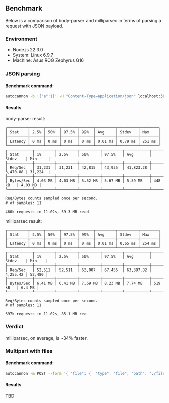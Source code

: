## Benchmark

Below is a comparison of body-parser and milliparsec in terms of parsing a request with JSON payload.

### Environment

- Node.js 22.3.0
- System: Linux 6.9.7
- Machine: Asus ROG Zephyrus G16

### JSON parsing

#### Benchmark command:

```sh
autocannon -b '{"a":1}' -H "Content-Type=application/json" localhost:3002 # or 3003
```

#### Results

body-parser result:

```
┌─────────┬──────┬──────┬───────┬──────┬─────────┬─────────┬────────┐
│ Stat    │ 2.5% │ 50%  │ 97.5% │ 99%  │ Avg     │ Stdev   │ Max    │
├─────────┼──────┼──────┼───────┼──────┼─────────┼─────────┼────────┤
│ Latency │ 0 ms │ 0 ms │ 0 ms  │ 0 ms │ 0.01 ms │ 0.79 ms │ 251 ms │
└─────────┴──────┴──────┴───────┴──────┴─────────┴─────────┴────────┘
┌───────────┬─────────┬─────────┬─────────┬─────────┬───────────┬──────────┬─────────┐
│ Stat      │ 1%      │ 2.5%    │ 50%     │ 97.5%   │ Avg       │ Stdev    │ Min     │
├───────────┼─────────┼─────────┼─────────┼─────────┼───────────┼──────────┼─────────┤
│ Req/Sec   │ 31,231  │ 31,231  │ 42,815  │ 43,935  │ 41,823.28 │ 3,470.88 │ 31,224  │
├───────────┼─────────┼─────────┼─────────┼─────────┼───────────┼──────────┼─────────┤
│ Bytes/Sec │ 4.03 MB │ 4.03 MB │ 5.52 MB │ 5.67 MB │ 5.39 MB   │ 448 kB   │ 4.03 MB │
└───────────┴─────────┴─────────┴─────────┴─────────┴───────────┴──────────┴─────────┘

Req/Bytes counts sampled once per second.
# of samples: 11

460k requests in 11.02s, 59.3 MB read
```

milliparsec result:

```
┌─────────┬──────┬──────┬───────┬──────┬─────────┬─────────┬────────┐
│ Stat    │ 2.5% │ 50%  │ 97.5% │ 99%  │ Avg     │ Stdev   │ Max    │
├─────────┼──────┼──────┼───────┼──────┼─────────┼─────────┼────────┤
│ Latency │ 0 ms │ 0 ms │ 0 ms  │ 0 ms │ 0.01 ms │ 0.65 ms │ 254 ms │
└─────────┴──────┴──────┴───────┴──────┴─────────┴─────────┴────────┘
┌───────────┬─────────┬─────────┬─────────┬─────────┬───────────┬──────────┬────────┐
│ Stat      │ 1%      │ 2.5%    │ 50%     │ 97.5%   │ Avg       │ Stdev    │ Min    │
├───────────┼─────────┼─────────┼─────────┼─────────┼───────────┼──────────┼────────┤
│ Req/Sec   │ 52,511  │ 52,511  │ 63,007  │ 67,455  │ 63,397.82 │ 4,255.42 │ 52,480 │
├───────────┼─────────┼─────────┼─────────┼─────────┼───────────┼──────────┼────────┤
│ Bytes/Sec │ 6.41 MB │ 6.41 MB │ 7.69 MB │ 8.23 MB │ 7.74 MB   │ 519 kB   │ 6.4 MB │
└───────────┴─────────┴─────────┴─────────┴─────────┴───────────┴──────────┴────────┘

Req/Bytes counts sampled once per second.
# of samples: 11

697k requests in 11.02s, 85.1 MB rea
```

### Verdict

milliparsec, on average, is ~34% faster.

### Multipart with files

#### Benchmark command:

```sh
autocannon -m POST --form '{ "file": {  "type": "file", "path": "./file.txt"  } }' localhost:3004 
```

#### Results

TBD
